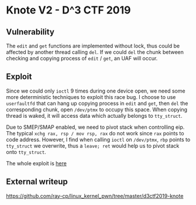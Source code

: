 # Knote V2 - D^3 CTF 2019

## Vulnerability

The `edit` and `get` functions are implemented without lock, thus could be affected by another thread calling `del`.
If we could `del` the chunk between checking and copying process of `edit` / `get`, an UAF will occur.

## Exploit

Since we could only `ioctl` 9 times during one device open, we need some more deterministic techniques to exploit this race bug. I choose to use `userfaultfd` that can hang up copying process in `edit` and `get`, then `del` the corresponding chunk, open `/dev/ptmx` to occupy this space. When copying thread is waked, it will access data which  actually belongs to `tty_struct`.

Due to SMEP/SMAP enabled, we need to pivot stack when controlling eip. The typical `xchg rax, rsp / mov rsp, rax` do not work since `rax` points to code address. However, I find when calling `ioctl` on `/dev/ptmx`, `rbp` points to `tty_struct` we overwrite, thus a `leave; ret` would help us to pivot stack onto `tty_struct`.

The whole exploit is [here](./release.c)

## External writeup

https://github.com/ray-cp/linux_kernel_pwn/tree/master/d3ctf2019-knote
